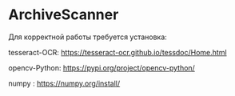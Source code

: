 # ArchiveScanner

Для корректной работы требуется установка:

tesseract-OCR: https://tesseract-ocr.github.io/tessdoc/Home.html

opencv-Python: https://pypi.org/project/opencv-python/

numpy : https://numpy.org/install/
